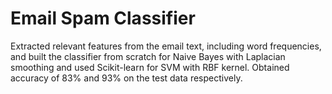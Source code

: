 # Email Spam Classifier
Extracted relevant features from the email text, including word frequencies, and built the classifier from scratch for Naive Bayes with Laplacian smoothing and used Scikit-learn for SVM with RBF kernel. Obtained accuracy of 83% and 93% on the test data respectively.
